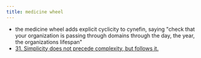 ```yaml
---
title: medicine wheel
---
```


- the medicine wheel adds explicit cyclicity to cynefin, saying "check that your organization is passing through domains through the day, the year, the organizations lifespan"
- [31. Simplicity does not precede complexity, but follows it.](http://www.cs.yale.edu/homes/perlis-alan/quotes.html)
